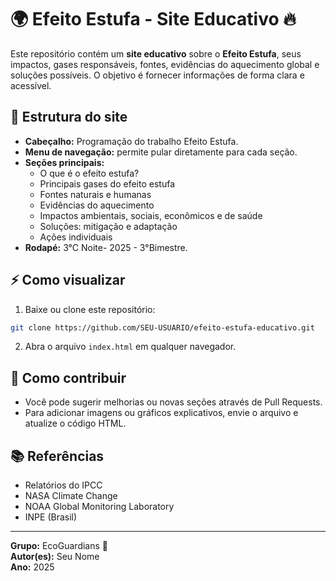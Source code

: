 # 🌍 Efeito Estufa - Site Educativo 🔥

Este repositório contém um **site educativo** sobre o **Efeito Estufa**, seus impactos, gases responsáveis, fontes, evidências do aquecimento global e soluções possíveis. O objetivo é fornecer informações de forma clara e acessível.

## 📌 Estrutura do site

- **Cabeçalho:** Programação do trabalho Efeito Estufa.
- **Menu de navegação:** permite pular diretamente para cada seção.
- **Seções principais:**
  - O que é o efeito estufa?
  - Principais gases do efeito estufa
  - Fontes naturais e humanas
  - Evidências do aquecimento
  - Impactos ambientais, sociais, econômicos e de saúde
  - Soluções: mitigação e adaptação
  - Ações individuais
- **Rodapé:** 3°C Noite- 2025 - 3°Bimestre.

## ⚡ Como visualizar

1. Baixe ou clone este repositório:
```bash
git clone https://github.com/SEU-USUARIO/efeito-estufa-educativo.git
```
2. Abra o arquivo `index.html` em qualquer navegador.

## 🌱 Como contribuir

- Você pode sugerir melhorias ou novas seções através de Pull Requests.
- Para adicionar imagens ou gráficos explicativos, envie o arquivo e atualize o código HTML.

## 📚 Referências

- Relatórios do IPCC
- NASA Climate Change
- NOAA Global Monitoring Laboratory
- INPE (Brasil)

---

**Grupo:** EcoGuardians 🌿  
**Autor(es):** Seu Nome  
**Ano:** 2025
